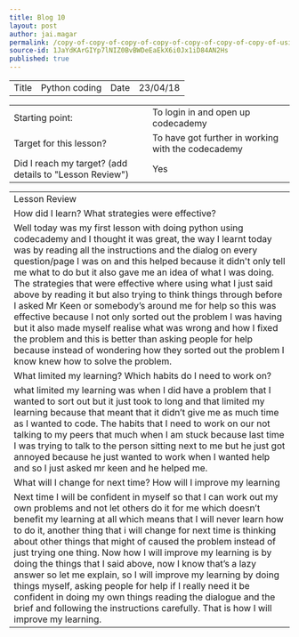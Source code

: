 ```yaml
---
title: Blog 10
layout: post
author: jai.magar
permalink: /copy-of-copy-of-copy-of-copy-of-copy-of-copy-of-copy-of-using-github/
source-id: 1JaYdKArGIYp7lNIZ0BvBWDeEaEkX6i0Jx1iD84AN2Hs
published: true
---
```

<table>
  <tr>
    <td>Title</td>
    <td>Python coding</td>
    <td>Date</td>
    <td>23/04/18</td>
  </tr>
</table>


<table>
  <tr>
    <td>Starting point:</td>
    <td>To login in and open up codecademy </td>
  </tr>
  <tr>
    <td>Target for this lesson?</td>
    <td>To have got further in working with the codecademy</td>
  </tr>
  <tr>
    <td>Did I reach my target? 
(add details to "Lesson Review")</td>
    <td> Yes </td>
  </tr>
</table>


<table>
  <tr>
    <td>Lesson Review</td>
  </tr>
  <tr>
    <td>How did I learn? What strategies were effective? </td>
  </tr>
  <tr>
    <td>Well today was my first lesson with doing python using codecademy and I thought it was great, the way I learnt today was by reading all the instructions and the dialog on every question/page I was on and this helped because it didn't only tell me what to do but it also gave me an idea of what I was doing. The strategies that were effective where using what I just said above by reading it but also trying to think things through before I asked Mr Keen or somebody’s around me for help so this was effective because I not only sorted out the problem I was having but it also made myself realise what was wrong and how I fixed the problem and this is better than asking people for help because instead of wondering how they sorted out the problem I know knew how to solve the problem.</td>
  </tr>
  <tr>
    <td>What limited my learning? Which habits do I need to work on? </td>
  </tr>
  <tr>
    <td>what limited my learning was when I did have a problem that I wanted to sort out but it just took to long and that limited my learning because that meant that it didn’t give me as much time as I wanted to code. The habits that I need to work on our not talking to my peers that much when I am stuck because last time I was trying to talk to the person sitting next to me but he just got annoyed because he just wanted to work when I wanted help and so I just asked mr keen and he helped me.</td>
  </tr>
  <tr>
    <td>What will I change for next time? How will I improve my learning</td>
  </tr>
  <tr>
    <td>Next time I will be confident in myself so that I can work out my own problems and not let others do it for me which doesn’t benefit my learning at all which means that I will never learn how to do it, another thing that i will change for next time is thinking about other things that might of caused the problem instead of just trying one thing. Now how I will improve my learning is by doing the things that I said above, now I know that’s a lazy answer so let me explain, so I will improve my learning by doing things myself, asking people for help if I really need it be confident in doing my own things reading the dialogue and the brief and following the instructions carefully. That is how I will improve my learning.</td>
  </tr>
</table>


